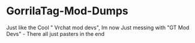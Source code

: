 # GorrilaTag-Mod-Dumps


Just like the Cool " Vrchat mod devs", Im now Just messing with "GT Mod Devs" - There all just pasters in the end

